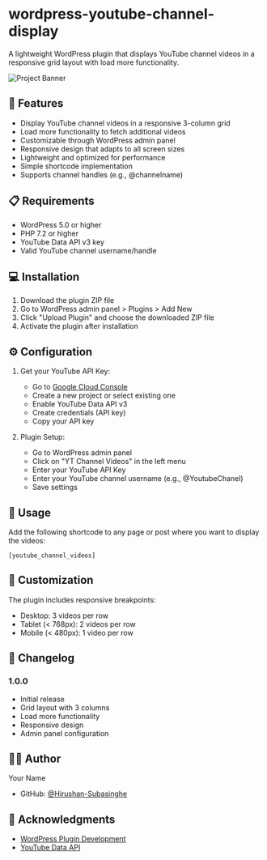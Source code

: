 # wordpress-youtube-channel-display
A lightweight WordPress plugin that displays YouTube channel videos in a responsive grid layout with load more functionality.

![Project Banner](screencapture-localhost-3000-2025-02-16-19_40_06.png)


## 🚀 Features

- Display YouTube channel videos in a responsive 3-column grid
- Load more functionality to fetch additional videos
- Customizable through WordPress admin panel
- Responsive design that adapts to all screen sizes
- Lightweight and optimized for performance
- Simple shortcode implementation
- Supports channel handles (e.g., @channelname)

## 📋 Requirements

- WordPress 5.0 or higher
- PHP 7.2 or higher
- YouTube Data API v3 key
- Valid YouTube channel username/handle

## 💻 Installation

1. Download the plugin ZIP file
2. Go to WordPress admin panel > Plugins > Add New
3. Click "Upload Plugin" and choose the downloaded ZIP file
4. Activate the plugin after installation

## ⚙️ Configuration

1. Get your YouTube API Key:
   - Go to [Google Cloud Console](https://console.cloud.google.com)
   - Create a new project or select existing one
   - Enable YouTube Data API v3
   - Create credentials (API key)
   - Copy your API key

2. Plugin Setup:
   - Go to WordPress admin panel
   - Click on "YT Channel Videos" in the left menu
   - Enter your YouTube API Key
   - Enter your YouTube channel username (e.g., @YoutubeChanel)
   - Save settings

## 🎯 Usage

Add the following shortcode to any page or post where you want to display the videos:

```
[youtube_channel_videos]
```

## 🎨 Customization

The plugin includes responsive breakpoints:
- Desktop: 3 videos per row
- Tablet (< 768px): 2 videos per row
- Mobile (< 480px): 1 video per row

## 📝 Changelog

### 1.0.0
- Initial release
- Grid layout with 3 columns
- Load more functionality
- Responsive design
- Admin panel configuration


## 👨‍💻 Author

Your Name
- GitHub: [@Hirushan-Subasinghe](https://github.com/Hirushan-Subasinghe)

## 🙏 Acknowledgments

- [WordPress Plugin Development](https://developer.wordpress.org/plugins/)
- [YouTube Data API](https://developers.google.com/youtube/v3)
